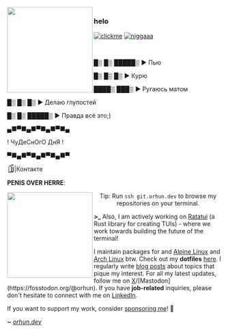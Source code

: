 <img align="left" src="https://i.imgur.com/8QouOya.png" width="200">

### helo

[![clickme](https://img.shields.io/badge/CLICK%20ME-blue)](https://gen1337.github.io/projects/2.html) [![niggaaa](https://img.shields.io/badge/NEVERLOSE.SS-8A2BE2)](https://gen1337.github.io/projects/nigga.html)

<br>

█▒ █▒ █████▒ ► Пью

█▒ █▒ █▒ ► Курю

████▒ ███▒ ► Ругаюсь матом

█▒ █▒ █▒ ► Делаю глупостей

█▒ █▒ █████▒ ► Правда всё это;)

▄■▀■▄■▀■▄■▀■▄

! ЧуДеСнОгО ДнЯ !

▀■▄■▀■▄■▀■▄■▀

|̳̿В̳̿|Контакте

**PENIS OVER HERRE**:

<img align="left" src="https://i.ytimg.com/vi/ZFQL1J5fMyA/oar2.jpg?sqp=-oaymwEiCNAFENAFSFqQAgHyq4qpAxEIARUAAAAAJQAAyEI9AICiQw==&rs=AOn4CLAoKqEGfjVDfaZmZCfjO9-i6Ymbeg" width="200">                                                                                                                                                                                                                                                                                                                                                                                                                                        

<center>

Tip: Run `ssh git.orhun.dev` to browse my repositories on your terminal.

</center>

**\>\_** Also, I am actively working on [Ratatui](https://ratatui.rs/) (a Rust library for creating TUIs) - where we work towards building the future of the terminal!

I maintain packages for and [Alpine Linux](https://pkgs.alpinelinux.org/packages?name=&branch=edge&repo=&arch=&maintainer=Orhun+Parmaks%C4%B1z) and [Arch Linux](https://archlinux.org/packages/?maintainer=orhun) btw. Check out my **dotfiles** [here](https://github.com/orhun/dotfiles). I regularly write [blog posts](https://blog.orhun.dev) about topics that pique my interest. For all my latest updates, follow me on [X](https://x.com/orhunp_)/[Mastodon](https://fosstodon.org/@orhun). If you have **job-related** inquiries, please don't hesitate to connect with me on [LinkedIn](https://www.linkedin.com/in/orhunp/).

If you want to support my work, consider [sponsoring me](https://github.com/sponsors/orhun)! 💖

**~** [_orhun.dev_](https://orhun.dev/)
